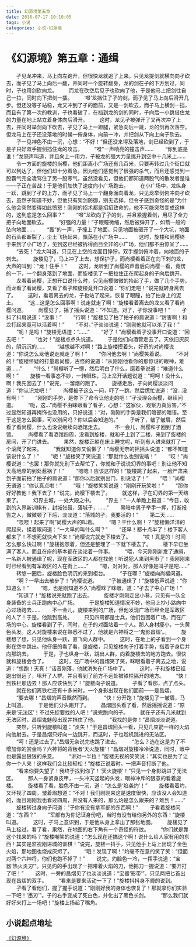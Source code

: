 ```yaml
---
title: 幻源境第五章
date: 2016-07-17 10:10:05
tags: 小说
categories: 小说-幻源境
---
```

《幻源境》第五章：通缉
===
<!-- more -->
　　孑见龙冲来，马上向左跑开，但很快龙就追了上来。只见龙提剑就横向向孑砍去，而孑见了马上向后一翻，并同时一个旋转翻身，龙的剑在孑的下方划过，同时，孑也用剑砍向龙。
　　而龙在砍空后见孑也砍向了他，于是他马上把剑往自己一拉，同时向下把剑一插。
　　‘噔’龙挡住了孑的剑，而孑见了马上向后滑开几步。但还没等孑站稳，龙又冲到了孑的面前，又是一剑砍去，而孑马上横剑一挡，而且有了第一次的教训，孑也看破了，在挡到龙的剑的同时，孑向后一小跳借住龙的力量在地上站立着身体向后滑开。
　　这时，龙见孑被弹开了又再次冲了上去，并同时举剑向下砍去，孑见了马上一蹬腿，紧急向后一跳，龙的剑再次落空。但龙马上在孑还没落地的时候一俯身体，向前一冲，并把剑从下向上向孑砍去。
　　孑一见神色不由一沉，心想：“不好！”但还没来得及落地，剑已经砍到了，于是孑只好双手握剑挡住龙的攻击。
　　“噔”一声响亮的撞击声……
　　“你到底是谁！”龙怒声叫道，并且向上一用力，孑被龙的强大力量挑升到空中十几米上……
　　令一方面的旋楼的尚樱，他们距离小广场还有几百米，只要再转过几个街口就可以到达了，但他们却十分着急。因为他们感觉到了很强的杀气，而且还感觉到一股霸气完全凌驾住了另一股寒气，虽然没看见，但他们都知道两股气的散发者是谁——孑正在苦战！于是他们加快了速度向小广场跑去。
　　在小广场中，龙纵身一跃，跳到了孑的上方，而孑见了马上一个翻身面向着龙，只见龙举剑俯冲向孑砍去，虽然孑知道不妙，但他只有架剑防御，别无选择。但令孑感到奇怪的是“为什么他会突然变得如此愤怒！刚刚的招术都是招招致命的，他不可能突然变成这样的，这到底是怎么回事？”
　　“噔”龙砍向了孑的剑，并且紧握着剑，用尽了全力把孑向地面砍去。
　　“好强的力量！”孑眼瞳微缩，然后被弹开了，如箭一般的坠向地面……
　　“轰”的一声，孑撞上了地面，只见地面被砸开了一个大坑，地面的石头都断裂了，尘土飞扬起来，飘荡在小广场中……
　　这时，旋楼和尚樱终于来到了小广场了，见到这已经被拆得面目全非的小广场，他们都不由惊呆了……
　　“去死！”龙大叫道，只见在上空的龙面目狰狞，双手握剑俯冲着，向地面的孑刺去。
　　旋楼见了，马上冲了上去，想保护孑，而尚樱看着正在向下刺的龙，大声的叫到：“龙！住手！”
　　这时，龙听到了尚樱的声音后向尚樱一看，竟愣的一下，一个翻身落到了地面，而旋楼见了一把拉住正在爬起身的孑向后跳开。
　　龙看着尚樱，正想开口说什么时，只见尚樱微微的抬起了手，做了几个手势。而龙看了看尚樱，又看了看孑和旋楼竟开口说道：“你们走吧！”说完就转身离去了。
　　这时，看着离去的龙，孑也站了起来，恢复了眼瞳，拍了拍身上的泥土。
　　“这…这是怎么回事啊！说走就走了啊！“旋楼看着离去的龙又看了看尚樱问道。
　　尚樱见了，摇了摇头说道：“不知道。对了，孑你没事吧！”
　　孑抖了抖肩说道：“没事！”
　　“行啊！”旋楼见了拍了拍孑的肩说道：“厉害啊！和龙打起来竟可以活着啊！”
　　“不对。”孑淡淡说道：“刚刚他就可以杀了我！”
　　“呃！是吗！”旋楼无语道：“……”
　　“好了！”尚樱看着孑没事开口说道：“回去吧！”
　　“也对！”旋楼点点头说道。
　　于是他们向酒管走去了。天依旧灰灰的，阴沉沉的……
　　“越想越不对啊！”路上旋楼摸着头，好奇的对尚樱说道：“你说怎么龙他说走就走了啊！”
　　“你问他去啊！”尚樱笑着说。
　　“不对的！”旋楼怀疑的打量着尚樱，古怪的说道：“从刚刚他看你的那惊讶的眼神，难道……”
　　“什么！”尚樱听了一愣，然后明白了什么，磨着拳说道：“难道什么啊！”
　　旋楼一看事态不妙，一转眼珠，马上岔开话题说道：“呵呵！没什么，啊！我先回去了！”说完，一溜烟的跑了。
　　旋楼走后，孑向尚樱淡淡问道：“你认识龙吧！”
　　尚樱被孑这么一问，吓了一跳，然后慌忙说道：“没…没有啊！”
　　“刚刚的手势，是你下了命令让他走的吧！”孑没理会尚樱，继续问道。
　　“呃，这…”尚樱不由眯眼看了看孑，心想：“这家伙，观察力真厉害。”不过显然知道再掩饰也没用的，只好说道：“对，刚刚的手势是我们暗部的暗语。至于这是怎么回事，可以别问吗？你以后会知道的。”
　　孑听了，皱了皱眉，然后看了看尚樱，什么也没说继续向酒馆走去。
　　不一会儿，尚樱和孑回到了酒馆。
　　尚樱看了看酒馆四周，没看到旋楼，就和孑上到了二楼，来到了旋楼的房间，开了门进去。
　　果然，旋楼正躺在床上睡觉呢，听到有人进来就打了一个滚爬了起来。
　　“我就知道你又偷懒了！”尚樱无奈的摇摇头说道：“都不知道该说什么了！”
　　“呃！”旋楼笑了笑说道：“那就什么也别说咯！”
　　“哎！”尚樱说道：“也罢！那你就先别下去帮忙了，你就和孑说说幻界的事吧！别让他不知天高地厚的到处惹祸了！”
　　“嗯嗯！应该这样的！”旋楼跳了起来，一脸严肃来到孑面前拍了拍孑的肩说道：“那你以后就别出门，别说话了！”
　　“喂！”尚樱无语道：“你认真点啦！”
　　“哦！”旋楼笑笑说道：“刚刚开玩笑啦！”
　　“那你好好教他！我下去了！”说完，尚樱下楼去了。
　　就这样，孑在幻界的第一天结束了。
　　幻界主城，一处大殿之中。
　　“界主！”一人单跪上报道：“今日，收到的入界新训棋有，封城张聂，落城孑，......”
　　黑暗中男子举手一挥，打断报告之人，微微顿了下后，淡淡道：“落城的孑。我要活的！”
　　第二天……
　　“喂喂！起来了啊”尚樱大声的叫着。
　　“嗯？干什么啊！？”旋楼懒洋洋的爬起来，揉着眼问道：“一大早的叫什么啊？”
　　“还早！都十点半了！楼下客人都来了！不想死就快点下来！”尚樱说完就走下楼去了。
　　“哎！真是的！时间怎么那么快过啊！”旋楼抱怨着，但还是整理了一下就下楼去了。
　　楼下早已坐满了客人。而且在座的基本都在谈论着一件事。
　　“喂，今天刚刚新发了通缉，一名新人被通缉了呢，现在军政区的人都在找他！听说犯人来到黑市了！我刚刚来时已经看到有军政区的人在街上……”
　　“嗯，对对对，那人好像是叫孑是吧......”
　　转悠一圈后，旋楼脸色阴沉的来到柜台。
　　“孑在哪？”旋楼向尚樱问道。
　　“啊？一早出去散步了！”尚樱说道。
　　“孑被通缉了！”旋楼低声说道：“你知道么！”
　　“嗯，也是刚知道不久”尚樱眯了眯眼，道：“孑去了中心广场！”
　　“知道了！”旋楼说完就跑了出去。
　　旋楼才刚刚走出小巷，只见有一队全身装备的士兵正跑向中心广场。
　　于是旋楼知道情况不妙，他马上抄小路向中心过场跑去……
　　不一会儿，旋楼来到的广场，但他发现广场已经全是军政区的人了！于是，他跳到高处。
　　只见四周都是士兵，他们包围着广场，而在广场的中心，旋楼看到了孑，同时，在孑的对面站着一个人。那人身材瘦小，一头黄色头发。这人对旋楼来说在熟悉不过了，他就是六神将之一‘鬼影昌熠’。。
　　旋楼想了想，只见他纵身一跃，直飞向人群中。
　　这时，在地上的孑看到一个身影在空中跳出。他仔细的看了看，是旋楼，只见旋楼向孑打着手势，指着孑身后并向那跳去。
　　于是，孑也纵身一跃，跳出人群，向着旋楼去的地方跑去。很快就和旋楼会合了。
　　这时，在广场中的昌熠笑了笑，眯眼看着孑离去之地，说道：“想跑！天真！”话音刚落，他就消失在广场中了。
　　这时，孑和旋楼已经跑出很远了，甩开了人群。并且看到了前方不远处被铁栏隔开的地方。
　　“快！到铁栏那边去！那人应该快到了！”旋楼向孑说道。
　　孑看了看那，点了点头。
　　就在他们离铁栏还有十多米时，一个身影出现在他们面前——是昌熠。
　　“要去哪！”昌熠的声音飘然而到。
　　“快！分开跑！”旋楼见了一皱眉，马上叫道。
　　于是他们分头跑开了。
　　昌熠回头看了看，然后摇摇说道：“原来是‘无法区’！不过先捉要找的人吧！”说完跑向的孑。
　　就在孑还有几米就到无法区时，昌熠鬼魅般出现并挡住了他。
　　“我找的是你！”昌熠淡淡说道。
　　突然，只听到旋楼叫道：“炎矢！”于是昌熠回头一看，只见几束箭一样的火焰向他射去。于是昌熠只好向一边跳开，而这时，孑也趁机跳进的无法区。
　　“呵！还是过去了。”昌熠无奈说完也跳了进去。
　　“怎么？选在这是为了不增加你的赏金吗？六神将的背叛者‘天火旋楼’！”昌熠对旋楼冷冷说道，同时，眼中也是露出狠狠的杀意。
　　“讲对一半拉！”旋楼无视的笑笑说：“其实也是为了让你一个人来！这样我们会比较轻松！”旋楼正说着时。一把声音打断了他。
　　“看来你要失望了！我终于找到你了！‘天火旋楼’！”只见一个身影跳进了无法区。
　　那人一身紧身皮甲，一头冲天竖起的头发，眼神冲斥的狠意的看着旋楼。
　　旋楼看了看，脸色不由一沉，道：“怎么是‘焰袭灼’！”
　　旋楼看着灼，又环视了四周，皱着眉想道：“不对！我们刚刚来这是速度很快，应该没人会知道的，而且刚刚我也看过四周，并没有人来的，那么灼是怎么跟来的？难到！……”
　　旋楼转过身向孑问道：“孑你有没有拿军部的东西啊！”
　　孑看着旋楼问道：“东西？”
　　“军部有为你记证身份吧，当时有没有给你另外的东西！”旋楼叫道。
　　这时，孑马上意识到，于是他从身上拿出了那张地图。
　　旋楼见了马上接过，看了看，果然，在地图的右下角有一个奇怪的符纹。
　　“你们就是靠这个找来的吗？”旋楼嘲笑的说道：“怎么现在还搞这个啊！说什么给人家有用的东西！其实是监视刚进城的训棋！”说完，旋楼一抖手，只见他手上马上出现了金色火焰，那地图也烧成灰烬了。
　　“哦！发现了啊！”灼毫不在意的笑了笑：“但面对两个六神将，你们也跑不掉了！”
　　说完，灼脸色一冷，一挥手说道：“宝器‘热火炎刃’”。只见灼的手出现了一把带着火焰的刀，他把刀一握说道：“要开打了吧！”
　　这时，一旁的昌熠见了也淡淡说道：“宝器‘影带’”。只见两把匕首出现在昌熠的双手。
　　“看来是要来活动一下了！”旋楼抖抖身不屑的说到。
　　孑看了看他们，握了握手说道：“刚刚好我的身体也恢复了！那就拿你们实验一下吧！‘墨刃’”。孑的右手变成了死白色，并化出了黑色长剑。
　　“那么我们就好好来打上一场吧！”旋楼上扬起了嘴角。

小说起点地址
---
[《幻源境》](http://www.qidian.com/Book/3538055.aspx)